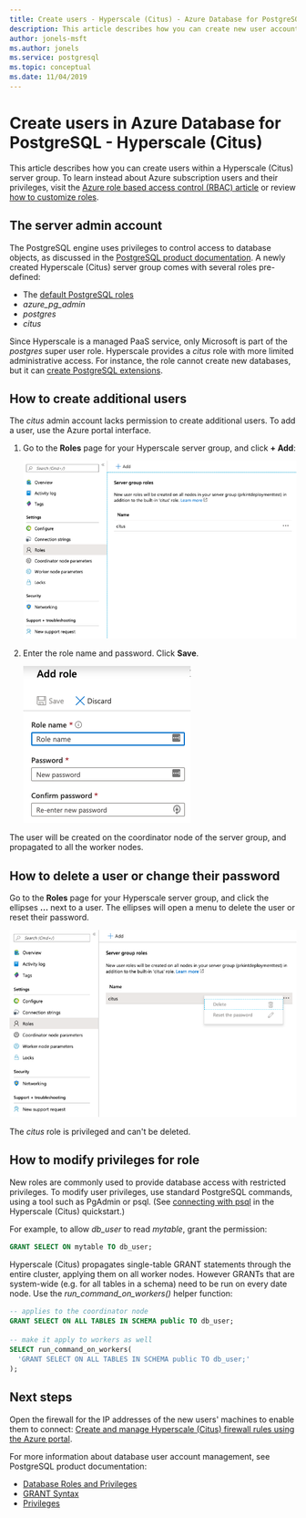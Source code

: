 ```yaml
---
title: Create users - Hyperscale (Citus) - Azure Database for PostgreSQL
description: This article describes how you can create new user accounts to interact with an Azure Database for PostgreSQL - Hyperscale (Citus).
author: jonels-msft
ms.author: jonels
ms.service: postgresql
ms.topic: conceptual
ms.date: 11/04/2019
---
```


# Create users in Azure Database for PostgreSQL - Hyperscale (Citus)

This article describes how you can create users within a Hyperscale (Citus)
server group. To learn instead about Azure subscription users and their
privileges, visit the [Azure role based access control (RBAC)
article](../role-based-access-control/built-in-roles.md) or review [how to
customize roles](../role-based-access-control/custom-roles.md).

## The server admin account

The PostgreSQL engine uses privileges to control access to database objects, as
discussed in the [PostgreSQL product
documentation](https://www.postgresql.org/docs/current/static/sql-createrole.html).
A newly created Hyperscale (Citus) server group comes with several roles
pre-defined:

* The [default PostgreSQL roles](https://www.postgresql.org/docs/current/default-roles.html)
* *azure_pg_admin*
* *postgres*
* *citus*

Since Hyperscale is a managed PaaS service, only Microsoft is part of the
*postgres* super user role. Hyperscale provides a *citus* role with more
limited administrative access. For instance, the role cannot create new
databases, but it can [create PostgreSQL
extensions](concepts-hyperscale-extensions.md).

## How to create additional users

The *citus* admin account lacks permission to create additional users. To
add a user, use the Azure portal interface.

1. Go to the **Roles** page for your Hyperscale server group, and click **+ Add**:

   ![The roles page](media/howto-hyperscale-create-users/1-role-page.png)

2. Enter the role name and password. Click **Save**.

   ![Add role](media/howto-hyperscale-create-users/2-add-user-fields.png)

The user will be created on the coordinator node of the server group,
and propagated to all the worker nodes.

## How to delete a user or change their password

Go to the **Roles** page for your Hyperscale server group, and click the
ellipses **...** next to a user. The ellipses will open a menu to delete
the user or reset their password.

   ![Edit a role](media/howto-hyperscale-create-users/edit-role.png)

The *citus* role is privileged and can't be deleted.

## How to modify privileges for role

New roles are commonly used to provide database access with restricted
privileges. To modify user privileges, use standard PostgreSQL commands, using
a tool such as PgAdmin or psql. (See [connecting with
psql](quickstart-create-hyperscale-portal.md#connect-to-the-database-using-psql)
in the Hyperscale (Citus) quickstart.)

For example, to allow *db_user* to read *mytable*, grant the permission:

```sql
GRANT SELECT ON mytable TO db_user;
```

Hyperscale (Citus) propagates single-table GRANT statements through the entire
cluster, applying them on all worker nodes. However GRANTs that are system-wide
(e.g. for all tables in a schema) need to be run on every date node.  Use the
*run_command_on_workers()* helper function:

```sql
-- applies to the coordinator node
GRANT SELECT ON ALL TABLES IN SCHEMA public TO db_user;

-- make it apply to workers as well
SELECT run_command_on_workers(
  'GRANT SELECT ON ALL TABLES IN SCHEMA public TO db_user;'
);
```

## Next steps

Open the firewall for the IP addresses of the new users' machines to enable
them to connect: [Create and manage Hyperscale (Citus) firewall rules using
the Azure portal](howto-hyperscale-manage-firewall-using-portal.md).

For more information about database user account management, see PostgreSQL
product documentation:

* [Database Roles and Privileges](https://www.postgresql.org/docs/current/static/user-manag.html)
* [GRANT Syntax](https://www.postgresql.org/docs/current/static/sql-grant.html)
* [Privileges](https://www.postgresql.org/docs/current/static/ddl-priv.html)
